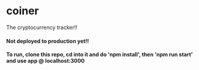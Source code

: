 # coiner
The cryptocurrency tracker!!


#### Not deployed to production yet!!
#### To run, clone this repo, cd into it and do 'npm install', then 'npm run start' and use app @ localhost:3000
